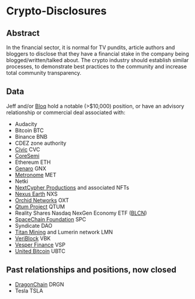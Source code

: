 # Crypto-Disclosures

## Abstract

In the financial sector, it is normal for TV pundits, article authors
and bloggers to disclose that they have a financial stake in the
company being blogged/written/talked about.  The crypto industry
should establish similar processes, to demonstrate best practices to
the community and increase total community transparency.

## Data

Jeff and/or [Bloq](https://bloq.com/) hold a notable
(>$10,000) position, or have an advisory relationship or commercial
deal associated with:

* Audacity
* Bitcoin BTC
* Binance BNB
* CDEZ zone authority
* [Civic](https://tokensale.civic.com) CVC
* [CoreSemi](https://www.coresemi.io/)
* Ethereum ETH
* [Genaro](https://genaro.network/en) GNX
* [Metronome](https://metronome.io) MET
* Netki
* [NextCypher Productions](https://nextcypher.com) and associated NFTs
* [Nexus Earth](https://nexusearth.com) NXS
* [Orchid Networks](https://www.orchid.com/) OXT
* [Qtum Project](https://qtum.org/en/) QTUM
* Reality Shares Nasdaq NexGen Economy ETF ([BLCN](https://finance.yahoo.com/quote/BLCN?p=BLCN))
* [SpaceChain Foundation](https://spacechain.com) SPC
* Syndicate DAO
* [Titan Mining](https://www.titan.io/) and Lumerin network LMN
* [VeriBlock](https://www.veriblock.org) VBK
* [Vesper Finance](https://vesper.finance) VSP
* [United Bitcoin](https://ub.com) UBTC

## Past relationships and positions, now closed

* [DragonChain](https://dragonchain.com) DRGN
* Tesla TSLA

